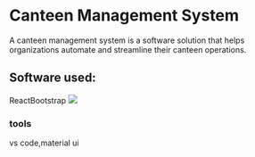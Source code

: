 # Canteen Management System

A canteen management system is a software solution that helps organizations automate and streamline their canteen operations. 

## Software used:

ReactBootstrap
![](https://avatars.githubusercontent.com/u/6853419?s=200&v=4)

### tools

vs code,material ui
